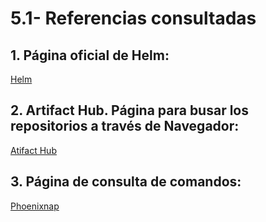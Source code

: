 # 5.1- Referencias consultadas

## 1. Página oficial de Helm:
[Helm](https://helm.sh/)

## 2. Artifact Hub. Página para busar los repositorios a través de Navegador:
[Atifact Hub](https://artifacthub.io/)

## 3. Página de consulta de comandos:
[Phoenixnap](https://phoenixnap.com/kb/helm-repo-add-update-remove)
